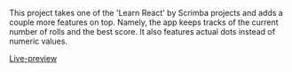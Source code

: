 This project takes one of the 'Learn React' by Scrimba projects and adds a couple more features on top.
Namely, the app keeps tracks of the current number of rolls and the best score. It also features actual dots
instead of numeric values.

[Live-preview](https://ondrasvec.github.io/tenzies)

